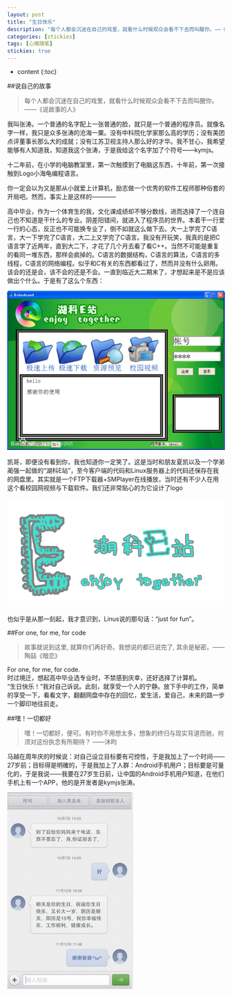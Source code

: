 ```yaml
---
layout: post
title: "生日快乐"
description: "每个人都会沉迷在自己的戏里，就看什么时候观众会看不下去而叫醒你。——《说故事的人》"
categories: [stickies]
tags: [心情随笔]
stickies: true
---
```


* content
{:toc}

##说自己的故事
>每个人都会沉迷在自己的戏里，就看什么时候观众会看不下去而叫醒你。——《说故事的人》

我叫张涛。一个普通的名字配上一张普通的脸，就只是一个普通的程序员。就像名字一样，我只是众多张涛的沧海一粟。没有中科院化学家那么高的学历；没有美团点评董事长那么大的成就；没有江苏卫视主持人那么好的才华。我不甘心，我希望能够有人知道我，知道我这个张涛，于是我给这个名字加了个符号——kymjs。  
  
  
十二年前，在小学的电脑教室里，第一次触摸到了电脑这东西，十年前，第一次接触到Logo小海龟编程语言。  
  
        
你一定会以为又是那从小就爱上计算机，励志做一个优秀的软件工程师那种俗套的开局吧。然而，事实上是这样的————   
  
  
高中毕业，作为一个体育生的我，文化课成绩却不够分数线，进而选择了一个连自己也不知道是干什么的专业。阴差阳错间，就进入了程序员的世界。本着干一行爱一行的心态，反正也不可能换专业了，倒不如就这么做下去。大一上学完了C语言，大一下学完了C语言，大二上又学完了C语言。我没有开玩笑，我真的是把C语言学了近两年，直到大二下，才花了几个月去看了看C++。当然不可能是重复的看同一堆东西，那样会疯掉的。C语言的数据结构，C语言的算法，C语言的多线程，C语言的网络编程。似乎和C有关的东西都看过了，然而并没有什么卵用。该会的还是会，该不会的还是不会。一直到临近大二期末了，才想起来是不是应该做出个什么。于是有了这么个东西：    

![enjoy_together_1](/images/blog_image/20151114_1.jpg)    
      
凯哥，即便没有看到你，我也知道你一定笑了。这是当时和朋友夏凯以及一个学弟蔺强一起做的“湖科E站”，至今客户端的代码和Linux服务器上的代码还保存在我的网盘里。其实就是一个FTP下载器+SMPlayer在线播放，当时还有不少人在用这个看校园网视频与下载软件。我们还非常贴心的为它设计了logo   
  
![enjoy_together_2](/images/blog_image/20151114_2.jpg)   
    
也似乎是从那一刻起，我才意识到，Linus说的那句话：“just for fun”。

##For one, for me, for code
>故事就说到这里, 就算你们再好奇。我想说的都已说完了, 其余是秘密。——陶喆《暗恋》

For one, for me, for code.  
时过境迁，想起高中毕业选专业时，不禁感到庆幸，还好选择了计算机。  
“生日快乐！”我对自己诉说。此刻，就享受一个人的宁静。放下手中的工作，简单的享受一下，看看文字，翻翻网盘中存在的回忆，爱生活，爱自己，未来的路一步一个脚印地往前走。

##嘿！一切都好
>嘿！一切都好，便可。有时你不用想太多，想象的终归与现实背道而驰，何须对这份执念有所期待？  ——沐昀    

马越在周年庆的时候说：对自己设立目标要有可控性，于是我加上了一个时间——27岁前；目标得是明確的，于是我加上了人群：Android手机用户；目标要是可量化的，于是我说——我要在27岁生日前，让中国的Android手机用户知道，在他们手机上有一个APP，他的是开发者是kymjs张涛。  
  
![祝你生日快乐：kymjs张涛](/images/blog_image/20151114_3.png)    